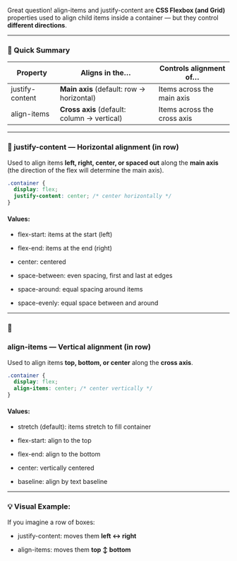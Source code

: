 Great question! align-items and justify-content are **CSS Flexbox (and Grid)** properties used to align child items inside a container — but they control **different directions**.

---

### **🧭 Quick Summary**

|**Property**|**Aligns in the…**|**Controls alignment of…**|
|---|---|---|
|justify-content|**Main axis** (default: row → horizontal)|Items across the main axis|
|align-items|**Cross axis** (default: column → vertical)|Items across the cross axis|

  

---

### **🔧 justify-content — Horizontal alignment (in row)**

Used to align items **left, right, center, or spaced out** along the **main axis** (the direction of the flex will determine the main axis).

```css
.container {
  display: flex;
  justify-content: center; /* center horizontally */
}
```

#### **Values:**

- flex-start: items at the start (left)
    
- flex-end: items at the end (right)
    
- center: centered
    
- space-between: even spacing, first and last at edges
    
- space-around: equal spacing around items
    
- space-evenly: equal space between and around
    

---

### **🧷** 

### **align-items — Vertical alignment (in row)**

Used to align items **top, bottom, or center** along the **cross axis**.

```css
.container {
  display: flex;
  align-items: center; /* center vertically */
}
```

#### **Values:**

- stretch (default): items stretch to fill container
    
- flex-start: align to the top
    
- flex-end: align to the bottom
    
- center: vertically centered
    
- baseline: align by text baseline
    

---

### **💡 Visual Example:**

If you imagine a row of boxes:

- justify-content: moves them **left ↔ right**
    
- align-items: moves them **top ↕ bottom**
    
